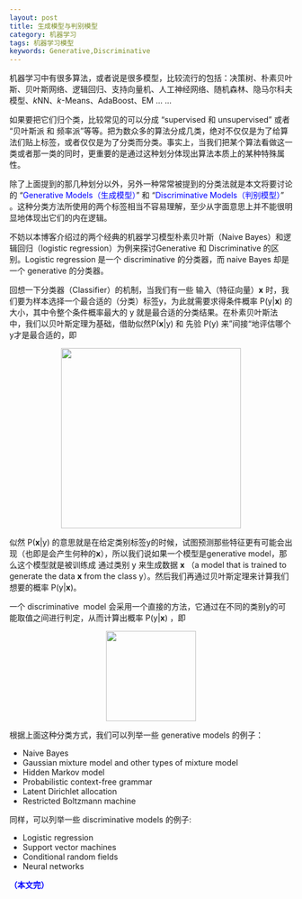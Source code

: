 ```yaml
---
layout: post
title: 生成模型与判别模型
category: 机器学习
tags: 机器学习模型
keywords: Generative,Discriminative
---
```


机器学习中有很多算法，或者说是很多模型，比较流行的包括：决策树、朴素贝叶斯、贝叶斯网络、逻辑回归、支持向量机、人工神经网络、随机森林、隐马尔科夫模型、*k*NN、*k*-Means、AdaBoost、EM ... ...

如果要把它们归个类，比较常见的可以分成 “supervised 和 unsupervised” 或者 “贝叶斯派 和 频率派”等等。把为数众多的算法分成几类，绝对不仅仅是为了给算法们贴上标签，或者仅仅是为了分类而分类。事实上，当我们把某个算法看做这一类或者那一类的同时，更重要的是通过这种划分体现出算法本质上的某种特殊属性。

除了上面提到的那几种划分以外，另外一种常常被提到的分类法就是本文将要讨论的 “<span style="color:blue">Generative Models（生成模型）</span>” 和 “<span style="color:blue">Discriminative Models（判别模型）</span>” 。这种分类方法所使用的两个标签相当不容易理解，至少从字面意思上并不能很明显地体现出它们的内在逻辑。

不妨以本博客介绍过的两个经典的机器学习模型朴素贝叶斯（Naive Bayes）和逻辑回归（logistic regression）为例来探讨Generative 和 Discriminative 的区别。Logistic regression 是一个 discriminative 的分类器，而 naive Bayes 却是一个 generative 的分类器。

回想一下分类器（Classifier）的机制，当我们有一些 输入（特征向量）**x** 时，我们要为样本选择一个最合适的（分类）标签y，为此就需要求得条件概率 P(y\|**x**) 的大小，其中令整个条件概率最大的 y 就是最合适的分类结果。在朴素贝叶斯法中，我们以贝叶斯定理为基础，借助似然P(**x**\|y) 和 先验 P(y) 来”间接“地评估哪个y才是最合适的，即

<p align="center">
<img src="https://fzuo.github.io/assets/img/excel/excel31.png" width="320">
</p>

似然 P(**x**\|y) 的意思就是在给定类别标签y的时候，试图预测那些特征更有可能会出现（也即是会产生何种的**x**），所以我们说如果一个模型是generative model，那么这个模型就是被训练成 通过类别 y 来生成数据 **x** （a model that is trained to generate the data **x** from the class y）。然后我们再通过贝叶斯定理来计算我们想要的概率 P(y\|**x**)。

一个 discriminative  model 会采用一个直接的方法，它通过在不同的类别y的可能取值之间进行判定，从而计算出概率 P(y\|**x**) ，即 

<p align="center">
<img src="https://fzuo.github.io/assets/img/excel/excel32.png" width="160">
</p>

根据上面这种分类方式，我们可以列举一些 generative models 的例子：

- Naive Bayes
- Gaussian mixture model and other types of mixture model
- Hidden Markov model
- Probabilistic context-free grammar
- Latent Dirichlet allocation
- Restricted Boltzmann machine

同样，可以列举一些 discriminative models 的例子:

- Logistic regression
- Support vector machines
- Conditional random fields
- Neural networks

<span style="color:blue">**（本文完）**</span>

